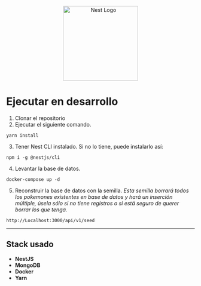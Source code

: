 <p align="center">
  <a href="http://nestjs.com/" target="blank"><img src="https://nestjs.com/img/logo-small.svg" width="200" alt="Nest Logo" /></a>
</p>

# Ejecutar en desarrollo

1. Clonar el repositorio
2. Ejecutar el siguiente comando.
```
yarn install
```
3. Tener Nest CLI instalado. Si no lo tiene, puede instalarlo así:
```
npm i -g @nestjs/cli
```

4. Levantar la base de datos.
```
docker-compose up -d
```

5. Reconstruir la base de datos con la semilla.
      *Esta semilla borrará todos los pokemones existentes en base de datos y hará un inserción múltiple, úsela sólo si no tiene registros o si está seguro de querer borrar los que tenga.*
```
http://Localhost:3000/api/v1/seed
```

---

## Stack usado
* **NestJS**
* **MongoDB**
* **Docker**
* **Yarn**